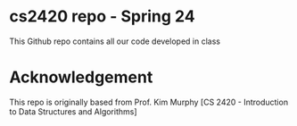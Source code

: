 # cs2420 repo - Spring 24
This Github repo contains all our code developed in class

# Acknowledgement
This repo is originally based from Prof. Kim Murphy [CS 2420 - Introduction to Data Structures and Algorithms]
